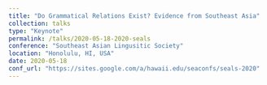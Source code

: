 ```yaml
---
title: "Do Grammatical Relations Exist? Evidence from Southeast Asia"
collection: talks
type: "Keynote"
permalink: /talks/2020-05-18-2020-seals
conference: "Southeast Asian Lingusitic Society"
location: "Honolulu, HI, USA"
date: 2020-05-18
conf_url: "https://sites.google.com/a/hawaii.edu/seaconfs/seals-2020"
---
```

